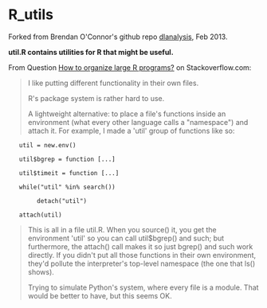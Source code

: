 R_utils
=======

Forked from Brendan O'Connor's github repo [dlanalysis][2], Feb 2013.

**util.R contains utilities for R that might be useful.**

From Question [How to organize large R programs?][1] on Stackoverflow.com:

>I like putting different functionality in their own files.
>
>R's package system is rather hard to use.
>
>A lightweight alternative: to place a file's functions inside an environment (what every other language calls a "namespace") and attach it. For example, I made a 'util' group of functions like so:

       util = new.env()
     
       util$bgrep = function [...]
     
       util$timeit = function [...]
     
       while("util" %in% search())
  
            detach("util")
       
       attach(util)
  
>This is all in a file util.R. When you source() it, you get the environment 'util' so you can call util$bgrep() and such; but furthermore, the attach() call makes it so just bgrep() and such work directly. If you didn't put all those functions in their own environment, they'd pollute the interpreter's top-level namespace (the one that ls() shows).
>
>Trying to simulate Python's system, where every file is a module. That would be better to have, but this seems OK.

[1]: http://stackoverflow.com/questions/1266279/how-to-organize-large-r-programs/1319786#1319786
[2]: https://github.com/brendano/dlanalysis
